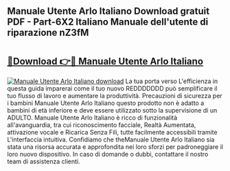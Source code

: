 ## Manuale Utente Arlo Italiano Download gratuit PDF - Part-6X2 Italiano Manuale dell'utente di riparazione nZ3fM

# <h2><a href="http://dff426k.blite.top/?on=Manuale+Utente+Arlo+Italiano">🔗Download 👉🔴 Manuale Utente Arlo Italiano</a></h2>

[![Manuale Utente Arlo Italiano download](https://i.imgur.com/lujVjoI.png)](http://dff426k.blite.top/?on=Manuale+Utente+Arlo+Italiano)
La tua porta verso L'efficienza in questa guida imparerai come il tuo nuovo REDDDDDDD può semplificare il tuo flusso di lavoro e aumentare la produttività. Precauzioni di sicurezza per i bambini Manuale Utente Arlo Italiano questo prodotto non è adatto a bambini di età inferiore e deve essere utilizzato sotto la supervisione di un ADULTO. Manuale Utente Arlo Italiano è ricco di funzionalità all'avanguardia, tra cui riconoscimento facciale, Realtà Aumentata, attivazione vocale e Ricarica Senza Fili, tutte facilmente accessibili tramite L'interfaccia intuitiva. Confidiamo che theManuale Utente Arlo Italiano sia stata una risorsa accurata e approfondita nei loro sforzi per padroneggiare il loro nuovo dispositivo. In caso di domande o dubbi, contattare il nostro team di assistenza clienti.
